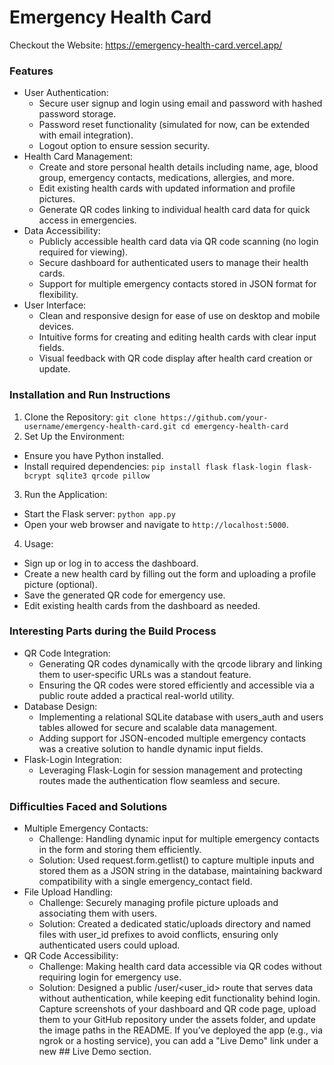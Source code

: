 # Emergency Health Card

Checkout the Website: https://emergency-health-card.vercel.app/
### Features

- User Authentication:
  - Secure user signup and login using email and password with hashed password storage.
  - Password reset functionality (simulated for now, can be extended with email integration).
  - Logout option to ensure session security.
- Health Card Management:
  - Create and store personal health details including name, age, blood group, emergency contacts, medications, allergies, and more.
  - Edit existing health cards with updated information and profile pictures.
  - Generate QR codes linking to individual health card data for quick access in emergencies.
- Data Accessibility:
  - Publicly accessible health card data via QR code scanning (no login required for viewing).
  - Secure dashboard for authenticated users to manage their health cards.
  - Support for multiple emergency contacts stored in JSON format for flexibility.
- User Interface:
  - Clean and responsive design for ease of use on desktop and mobile devices.
  - Intuitive forms for creating and editing health cards with clear input fields.
  - Visual feedback with QR code display after health card creation or update.
  
### Installation and Run Instructions
1. Clone the Repository:
`git clone https://github.com/your-username/emergency-health-card.git
cd emergency-health-card`
2. Set Up the Environment:
  - Ensure you have Python installed.
  - Install required dependencies:
  `pip install flask flask-login flask-bcrypt sqlite3 qrcode pillow`
3. Run the Application:
  - Start the Flask server:
  `python app.py`
  - Open your web browser and navigate to `http://localhost:5000`.
4. Usage:
  - Sign up or log in to access the dashboard.
  - Create a new health card by filling out the form and uploading a profile picture (optional).
  - Save the generated QR code for emergency use.
  - Edit existing health cards from the dashboard as needed.

### Interesting Parts during the Build Process
- QR Code Integration:
  - Generating QR codes dynamically with the qrcode library and linking them to user-specific URLs was a standout feature.
  - Ensuring the QR codes were stored efficiently and accessible via a public route added a practical real-world utility.
- Database Design:
  - Implementing a relational SQLite database with users_auth and users tables allowed for secure and scalable data management.
  - Adding support for JSON-encoded multiple emergency contacts was a creative solution to handle dynamic input fields.
- Flask-Login Integration:
  - Leveraging Flask-Login for session management and protecting routes made the authentication flow seamless and secure.

### Difficulties Faced and Solutions
- Multiple Emergency Contacts:
  - Challenge: Handling dynamic input for multiple emergency contacts in the form and storing them efficiently.
  - Solution: Used request.form.getlist() to capture multiple inputs and stored them as a JSON string in the database, maintaining backward compatibility with a single emergency_contact field.
- File Upload Handling:
  - Challenge: Securely managing profile picture uploads and associating them with users.
  - Solution: Created a dedicated static/uploads directory and named files with user_id prefixes to avoid conflicts, ensuring only authenticated users could upload.
- QR Code Accessibility:
  - Challenge: Making health card data accessible via QR codes without requiring login for emergency use.
  - Solution: Designed a public /user/<user_id> route that serves data without authentication, while keeping edit functionality behind login.
Capture screenshots of your dashboard and QR code page, upload them to your GitHub repository under the assets folder, and update the image paths in the README.
If you’ve deployed the app (e.g., via ngrok or a hosting service), you can add a "Live Demo" link under a new ## Live Demo section.

